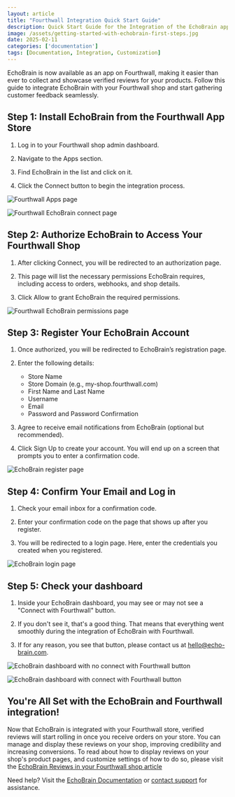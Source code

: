 ```yaml
---
layout: article
title: "Fourthwall Integration Quick Start Guide"
description: Quick Start Guide for the Integration of the EchoBrain app in the Fourthwall platform.
image: /assets/getting-started-with-echobrain-first-steps.jpg
date: 2025-02-11
categories: ['documentation']
tags: [Documentation, Integration, Customization]
---
```


EchoBrain is now available as an app on Fourthwall, making it easier than ever to collect and showcase verified reviews for your products. Follow this guide to integrate EchoBrain with your Fourthwall shop and start gathering customer feedback seamlessly.


## Step 1: Install EchoBrain from the Fourthwall App Store
1. Log in to your Fourthwall shop admin dashboard.

2. Navigate to the Apps section.

3. Find EchoBrain in the list and click on it.

4. Click the Connect button to begin the integration process.


![Fourthwall Apps page](/assets/posts/new_fw_apps_page.jpg)

![Fourthwall EchoBrain connect page](/assets/posts/new_fw_echobrain_connect_page.jpg)


## Step 2: Authorize EchoBrain to Access Your Fourthwall Shop
1. After clicking Connect, you will be redirected to an authorization page.

2. This page will list the necessary permissions EchoBrain requires, including access to orders, webhooks, and shop details.

3. Click Allow to grant EchoBrain the required permissions.


![Fourthwall EchoBrain permissions page](/assets/posts/new_fw_echobrain_permissions_page.jpg)


## Step 3: Register Your EchoBrain Account
1. Once authorized, you will be redirected to EchoBrain’s registration page.

2. Enter the following details:
   * Store Name
   * Store Domain (e.g., my-shop.fourthwall.com)
   * First Name and Last Name
   * Username
   * Email
   * Password and Password Confirmation

3. Agree to receive email notifications from EchoBrain (optional but recommended).

4. Click Sign Up to create your account. You will end up on a screen that prompts you to enter a confirmation code.


![EchoBrain register page](/assets/posts/new_echobrain_register_page.jpg)


## Step 4: Confirm Your Email and Log in

1. Check your email inbox for a confirmation code.

2. Enter your confirmation code on the page that shows up after you register.

3. You will be redirected to a login page. Here, enter the credentials you created when you registered.


![EchoBrain login page](/assets/posts/new_echobrain_login_page.jpg)


## Step 5: Check your dashboard

1. Inside your EchoBrain dashboard, you may see or may not see a "Connect with Fourthwall" button.
   
2. If you don't see it, that's a good thing. That means that everything went smoothly during the integration of EchoBrain with Fourthwall.

3. If for any reason, you see that button, please contact us at hello@echo-brain.com.


![EchoBrain dashboard with no connect with Fourthwall button](/assets/posts/new_echobrain_dashboard_no_connect.jpg)

![EchoBrain dashboard with connect with Fourthwall button](/assets/posts/new_echobrain_dashboard_connect.jpg)


## You're All Set with the EchoBrain and Fourthwall integration!

Now that EchoBrain is integrated with your Fourthwall store, verified reviews will start rolling in once you receive orders on your store. You can manage and display these reviews on your shop, improving credibility and increasing conversions. To read about how to display reviews on your shop's product pages, and customize settings of how to do so, please visit the [EchoBrain Reviews in your Fourthwall shop article](https://echo-brain.com/blog/documentation/fourthwall-reviews-quick-start/)

Need help? Visit the [EchoBrain Documentation](https://echo-brain.com/blog/) or [contact support](mailto:hello@echo-brain.com) for assistance.
